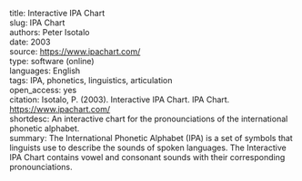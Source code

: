 title: Interactive IPA Chart  
slug: IPA Chart  
authors: Peter Isotalo  
date: 2003  
source: https://www.ipachart.com/  
type: software (online)  
languages: English  
tags: IPA, phonetics, linguistics, articulation  
open_access: yes  
citation: Isotalo, P. (2003). Interactive IPA Chart. IPA Chart. https://www.ipachart.com/  
shortdesc: An interactive chart for the pronounciations of the international phonetic alphabet.  
summary: The International Phonetic Alphabet (IPA) is a set of symbols that linguists use to describe the sounds of spoken languages. The Interactive IPA Chart contains vowel and consonant sounds with their corresponding pronounciations.
